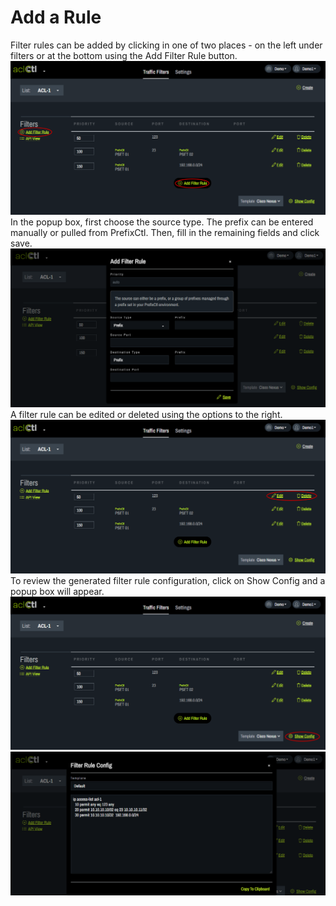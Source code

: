 # Add a Rule
Filter rules can be added by clicking in one of two places - on the left under filters or at the bottom using the Add Filter Rule button.
   ![](img/acladdrule.png)
In the popup box, first choose the source type. The prefix can be entered manually or pulled from PrefixCtl. Then, fill in the remaining fields and click save.
   ![](img/addfilterrulebox.png)
A filter rule can be edited or deleted using the options to the right.
   ![](img/acleditdelete.png)
To review the generated filter rule configuration, click on Show Config and a popup box will appear.
   ![](img/aclshowconfig.png)
   ![](img/aclshowconfigbox.png)
